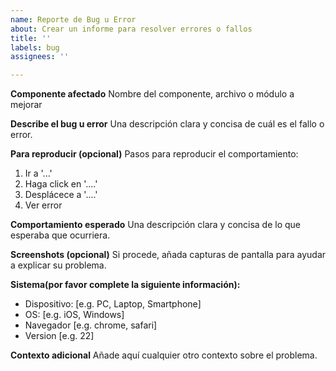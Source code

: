 ```yaml
---
name: Reporte de Bug u Error
about: Crear un informe para resolver errores o fallos
title: ''
labels: bug
assignees: ''

---
```


**Componente afectado**
Nombre del componente, archivo o módulo a mejorar

**Describe el bug u error**
Una descripción clara y concisa de cuál es el fallo o error.

**Para reproducir (opcional)**
Pasos para reproducir el comportamiento:
1. Ir a '...'
2. Haga click en '....'
3. Desplácece a '....'
4. Ver error

**Comportamiento esperado**
Una descripción clara y concisa de lo que esperaba que ocurriera.

**Screenshots (opcional)**
Si procede, añada capturas de pantalla para ayudar a explicar su problema.

**Sistema(por favor complete la siguiente información):**
 - Dispositivo: [e.g. PC, Laptop, Smartphone]
 - OS: [e.g. iOS, Windows]
 - Navegador [e.g. chrome, safari]
 - Version [e.g. 22]

**Contexto adicional**
Añade aquí cualquier otro contexto sobre el problema.